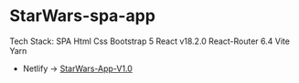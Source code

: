 # StarWars-spa-app
Tech Stack: SPA Html Css Bootstrap 5 React v18.2.0 React-Router 6.4 Vite Yarn

- Netlify -> [
StarWars-App-V1.0](https://starwars-spa-app.netlify.app/login)

